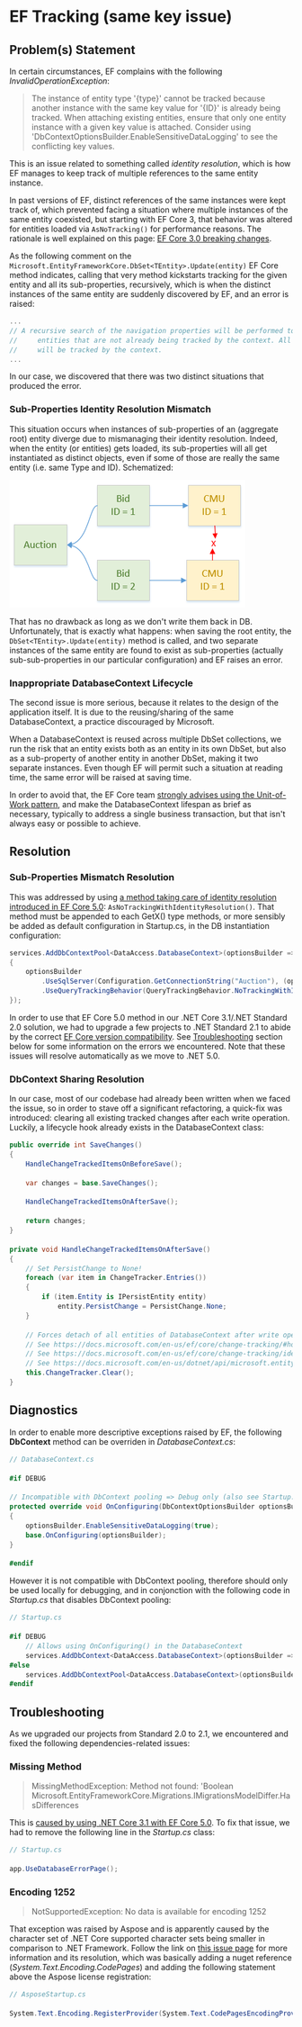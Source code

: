 # EF Tracking (same key issue)

## Problem(s) Statement

In certain circumstances, EF complains with the following _InvalidOperationException_:

> The instance of entity type '{type}' cannot be tracked because another instance with the same key value for '{ID}' is already being tracked. When attaching existing entities, ensure that only one entity instance with a given key value is attached. Consider using 'DbContextOptionsBuilder.EnableSensitiveDataLogging' to see the conflicting key values.

This is an issue related to something called _identity resolution_, which is how EF manages to keep track of multiple references to the same entity instance.

In past versions of EF, distinct references of the same instances were kept track of, which prevented facing a situation where multiple instances of the same entity coexisted, but starting with EF Core 3, that behavior was altered for entities loaded via `AsNoTracking()` for performance reasons. The rationale is well explained on this page: [EF Core 3.0 breaking changes](https://docs.microsoft.com/en-us/ef/core/what-is-new/ef-core-3.x/breaking-changes#notrackingresolution).

As the following comment on the `Microsoft.EntityFrameworkCore.DbSet<TEntity>.Update(entity)` EF Core method indicates, calling that very method kickstarts tracking for the given entity and all its sub-properties, recursively, which is when the distinct instances of the same entity are suddenly discovered by EF, and an error is raised:

```C#
...
// A recursive search of the navigation properties will be performed to find reachable
//     entities that are not already being tracked by the context. All entities found
//     will be tracked by the context.
...
```

In our case, we discovered that there was two distinct situations that produced the error.

### Sub-Properties Identity Resolution Mismatch

This situation occurs when instances of sub-properties of an (aggregate root) entity diverge due to mismanaging their identity resolution. Indeed, when the entity (or entities) gets loaded, its sub-properties will all get instantiated as distinct objects, even if some of those are really the same entity (i.e. same Type and ID). Schematized:

![Alt: Navigation properties instance mismatch](entitiessubproperties.png "Tooltip: Navigation properties instance mismatch")

That has no drawback as long as we don't write them back in DB. Unfortunately, that is exactly what happens: when saving the root entity, the `DbSet<TEntity>.Update(entity)` method is called, and two separate instances of the same entity are found to exist as sub-properties (actually sub-sub-properties in our particular configuration) and EF raises an error.

### Inappropriate DatabaseContext Lifecycle

The second issue is more serious, because it relates to the design of the application itself. It is due to the reusing/sharing of the same DatabaseContext, a practice discouraged by Microsoft.

When a DatabaseContext is reused across multiple DbSet collections, we run the risk that an entity exists both as an entity in its own DbSet, but also as a sub-property of another entity in another DbSet, making it two separate instances. Even though EF will permit such a situation at reading time, the same error will be raised at saving time.

In order to avoid that, the EF Core team [strongly advises using the Unit-of-Work pattern](https://docs.microsoft.com/en-us/ef/core/dbcontext-configuration/#the-dbcontext-lifetime), and make the DatabaseContext lifespan as brief as necessary, typically to address a single business transaction, but that isn't always easy or possible to achieve.

## Resolution

### Sub-Properties Mismatch Resolution

This was addressed by using [a method taking care of identity resolution introduced in EF Core 5.0](https://docs.microsoft.com/en-us/ef/core/querying/tracking#identity-resolution): `AsNoTrackingWithIdentityResolution()`. That method must be appended to each GetX() type methods, or more sensibly be added as default configuration in Startup.cs, in the DB instantiation configuration:

```C#
services.AddDbContextPool<DataAccess.DatabaseContext>(optionsBuilder =>
{
    optionsBuilder
        .UseSqlServer(Configuration.GetConnectionString("Auction"), (options) => options.CommandTimeout(30) )
        .UseQueryTrackingBehavior(QueryTrackingBehavior.NoTrackingWithIdentityResolution);
});
```

In order to use that EF Core 5.0 method in our .NET Core 3.1/.NET Standard 2.0 solution, we had to upgrade a few projects to .NET Standard 2.1 to abide by the correct [EF Core version compatibility](https://docs.microsoft.com/en-us/ef/core/miscellaneous/platforms). See [Troubleshooting](https://tfs.belgrid.net/EliaCollection/AdeMar/_wiki/wikis/Definition%20of%20Done/231/EF-Tracking-same-key-issue?anchor=troubleshooting) section below for some information on the errors we encountered. Note that these issues will resolve automatically as we move to .NET 5.0.

### DbContext Sharing Resolution

In our case, most of our codebase had already been written when we faced the issue, so in order to stave off a significant refactoring, a quick-fix was introduced: clearing all existing tracked changes after each write operation. Luckily, a lifecycle hook already exists in the DatabaseContext class:

```C#
public override int SaveChanges()
{
    HandleChangeTrackedItemsOnBeforeSave();

    var changes = base.SaveChanges();

    HandleChangeTrackedItemsOnAfterSave();

    return changes;
}

private void HandleChangeTrackedItemsOnAfterSave()
{
    // Set PersistChange to None!
    foreach (var item in ChangeTracker.Entries())
    {
        if (item.Entity is IPersistEntity entity)
            entity.PersistChange = PersistChange.None;
    }

    // Forces detach of all entities of DatabaseContext after write operation, in order to prevent "cannot be tracked because another instance same key" InvalidOperationException.
    // See https://docs.microsoft.com/en-us/ef/core/change-tracking/#how-to-track-entities
    // See https://docs.microsoft.com/en-us/ef/core/change-tracking/identity-resolution#overusing-a-single-dbcontext-instance
    // See https://docs.microsoft.com/en-us/dotnet/api/microsoft.entityframeworkcore.changetracking.changetracker.clear?view=efcore-5.0
    this.ChangeTracker.Clear();
}
```

## Diagnostics

In order to enable more descriptive exceptions raised by EF, the following **DbContext** method can be overriden in _DatabaseContext.cs_:

```C#
// DatabaseContext.cs

#if DEBUG

// Incompatible with DbContext pooling => Debug only (also see Startup.cs).
protected override void OnConfiguring(DbContextOptionsBuilder optionsBuilder)
{
    optionsBuilder.EnableSensitiveDataLogging(true);
    base.OnConfiguring(optionsBuilder);
}

#endif
```

However it is not compatible with DbContext pooling, therefore should only be used locally for debugging, and in conjonction with the following code in _Startup.cs_ that disables DbContext pooling:

```C#
// Startup.cs

#if DEBUG
    // Allows using OnConfiguring() in the DatabaseContext
    services.AddDbContext<DataAccess.DatabaseContext>(optionsBuilder => ...
#else
    services.AddDbContextPool<DataAccess.DatabaseContext>(optionsBuilder => ...
#endif
```

## Troubleshooting

As we upgraded our projects from Standard 2.0 to 2.1, we encountered and fixed the following dependencies-related issues:

### Missing Method

> MissingMethodException: Method not found: 'Boolean Microsoft.EntityFrameworkCore.Migrations.IMigrationsModelDiffer.HasDifferences

This is [caused by using .NET Core 3.1 with EF Core 5.0](https://github.com/dotnet/efcore/issues/22687#issuecomment-718803655). To fix that issue, we had to remove the following line in the _Startup.cs_ class:

```C#
// Startup.cs

app.UseDatabaseErrorPage();
```

### Encoding 1252

>NotSupportedException: No data is available for encoding 1252

That exception was raised by Aspose and is apparently caused by the character set of .NET Core supported character sets being smaller in comparison to .NET Framework. Follow the link on [this issue page](https://forum.aspose.com/t/notsupportedexception-no-data-is-available-for-encoding-1252-exception-on-loading-msg-file-c-net-core/203598/2) for more information and its resolution, which was basically adding a nuget reference (_System.Text.Encoding.CodePages_) and adding the following statement above the Aspose license registration:

```C#
// AsposeStartup.cs

System.Text.Encoding.RegisterProvider(System.Text.CodePagesEncodingProvider.Instance);
```
